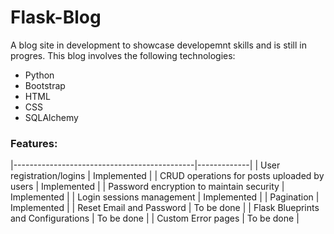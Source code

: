 # Flask-Blog

A blog site in development to showcase developemnt skills and is still in progres.
This blog involves the following technologies:
* Python
* Bootstrap
* HTML
* CSS
* SQLAlchemy

### Features:
|---------------------------------------------|-------------|
| User registration/logins                    | Implemented |
| CRUD operations for posts uploaded by users | Implemented |
| Password encryption to maintain security    | Implemented |
| Login sessions management                   | Implemented |
| Pagination                                  | Implemented |
| Reset Email and Password                    | To be done  |
| Flask Blueprints and Configurations         | To be done  |
| Custom Error pages                          | To be done  |
